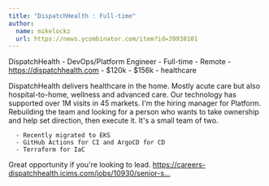 ```yaml
---
title: "DispatchHealth : Full-time"
author:
  name: mikelockz
  url: https://news.ycombinator.com/item?id=39938101
---
```

DispatchHealth - DevOps&#x2F;Platform Engineer - Full-time - Remote - <a href="https:&#x2F;&#x2F;dispatchhealth.com" rel="nofollow">https:&#x2F;&#x2F;dispatchhealth.com</a> - $120k - $156k - healthcare

DispatchHealth delivers healthcare in the home. Mostly acute care but also hospital-to-home, wellness and advanced care. Our technology has supported over 1M visits in 45 markets. I&#x27;m the hiring manager for Platform. Rebuilding the team and looking for a person who wants to take ownership and help set direction, then execute it. It&#x27;s a small team of two.

<pre><code>  - Recently migrated to EKS
  - GitHub Actions for CI and ArgoCD for CD
  - Terraform for IaC
</code></pre>
Great opportunity if you&#x27;re looking to lead. <a href="https:&#x2F;&#x2F;careers-dispatchhealth.icims.com&#x2F;jobs&#x2F;10930&#x2F;senior-software-devops-engineer&#x2F;job" rel="nofollow">https:&#x2F;&#x2F;careers-dispatchhealth.icims.com&#x2F;jobs&#x2F;10930&#x2F;senior-s...</a>
